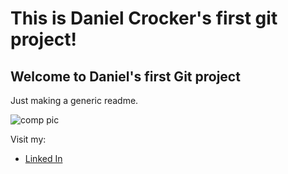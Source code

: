 # This is Daniel Crocker's first git project!
## Welcome to Daniel's first Git project

Just making a generic readme.

![comp pic](https://www.pexels.com/photo/black-flat-screen-computer-monitor-1714208/)

Visit my:

- [Linked In](https://www.linkedin.com/in/crockdc)
